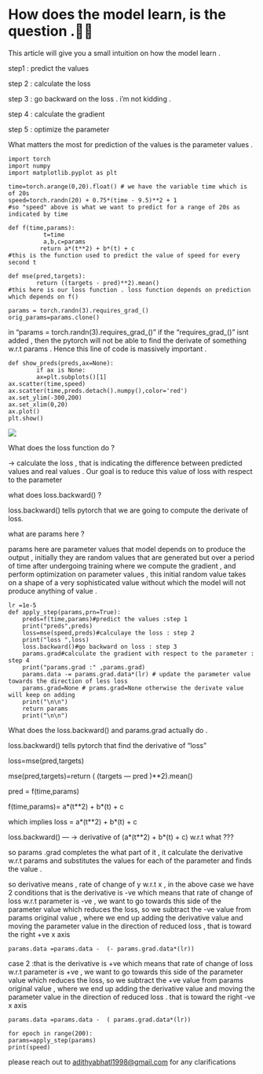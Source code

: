 
# How does the model learn, is the question .🤔🤔

This article will give you a small intuition on how the model learn .

step1 : predict the values

step 2 : calculate the loss

step 3 : go backward on the loss . i’m not kidding .

step 4 : calculate the gradient

step 5 : optimize the parameter

What matters the most for prediction of the values is the parameter values .

    import torch
    import numpy
    import matplotlib.pyplot as plt

    time=torch.arange(0,20).float() # we have the variable time which is of 20s 
    speed=torch.randn(20) + 0.75*(time - 9.5)**2 + 1
    #so "speed" above is what we want to predict for a range of 20s as indicated by time

    def f(time,params):
              t=time
              a,b,c=params 
             return a*(t**2) + b*(t) + c
    #this is the function used to predict the value of speed for every second t

    def mse(pred,targets):
            return ((targets - pred)**2).mean()
    #this here is our loss function . loss function depends on prediction which depends on f()
    
    params = torch.randn(3).requires_grad_()
    orig_params=params.clone()

in “params = torch.randn(3).requires_grad_()” if the “requires_grad_()” isnt added , then the pytorch will not be able to find the derivate of something w.r.t params . Hence this line of code is massively important .

    def show_preds(preds,ax=None):
            if ax is None:
            ax=plt.subplots()[1]
    ax.scatter(time,speed)
    ax.scatter(time,preds.detach().numpy(),color='red')
    ax.set_ylim(-300,200)
    ax.set_xlim(0,20)
    ax.plot()
    plt.show()

![](https://cdn-images-1.medium.com/max/2000/1*9nHluUD-cZULrBaDIpsBAg.jpeg)

What does the loss function do ?

→ calculate the loss , that is indicating the difference between predicted values and real values . Our goal is to reduce this value of loss with respect to the parameter

what does loss.backward() ?

loss.backward() tells pytorch that we are going to compute the derivate of loss.

what are params here ?

params here are parameter values that model depends on to produce the output , initially they are random values that are generated but over a period of time after undergoing training where we compute the gradient , and perform optimization on parameter values , this initial random value takes on a shape of a very sophisticated value without which the model will not produce anything of value .

    lr =1e-5
    def apply_step(params,prn=True):
        preds=f(time,params)#predict the values :step 1
        print("preds",preds)
        loss=mse(speed,preds)#calculaye the loss : step 2
        print("loss ",loss)
        loss.backward()#go backward on loss : step 3
        params.grad#calculate the gradient with respect to the parameter : step 4
        print("params.grad :" ,params.grad)
        params.data -= params.grad.data*(lr) # update the parameter value towards the direction of less loss 
        params.grad=None # prams.grad=None otherwise the derivate value will keep on adding 
        print("\n\n")
        return params
        print("\n\n")

What does the loss.backward() and params.grad actually do .

loss.backward() tells pytorch that find the derivative of “loss”

loss=mse(pred,targets)

mse(pred,targets)=return ( (targets — pred )**2).mean()

pred = f(time,params)

f(time,params)= a*(t**2) + b*(t) + c

which implies loss = a*(t**2) + b*(t) + c

loss.backward() — -> derivative of (a*(t**2) + b*(t) + c) w.r.t what ???

so params .grad completes the what part of it , it calculate the derivative w.r.t params and substitutes the values for each of the parameter and finds the value .

so derivative means , rate of change of y w.r.t x , in the above case we have 2 conditions that is the derivative is -ve which means that rate of change of loss w.r.t parameter is -ve , we want to go towards this side of the parameter value which reduces the loss, so we subtract the -ve value from params original value , where we end up adding the derivative value and moving the parameter value in the direction of reduced loss , that is toward the right +ve x axis

    params.data =params.data -  (- params.grad.data*(lr)) 

case 2 :that is the derivative is +ve which means that rate of change of loss w.r.t parameter is +ve , we want to go towards this side of the parameter value which reduces the loss, so we subtract the +ve value from params original value , where we end up adding the derivative value and moving the parameter value in the direction of reduced loss . that is toward the right -ve x axis

    params.data =params.data -  ( params.grad.data*(lr))

    for epoch in range(200):
    params=apply_step(params)
    print(speed)

please reach out to adithyabhatl1998@gmail.com for any clarifications
